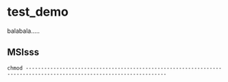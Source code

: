 # test_demo
balabala.....
## MSIsss
`chmod --------------------------------------------------------------------------------------------------------------------`
